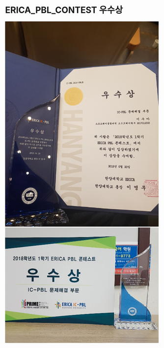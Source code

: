 
# ERICA_PBL_CONTEST 우수상

<img src="./certificate.jpg" width="500">

<img src="./trophy.jpg" width="500">
